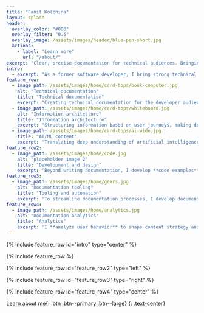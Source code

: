 ```yaml
---
title: "Fanit Kolchina"
layout: splash
header:
  overlay_color: "#000"
  overlay_filter: "0.5"
  overlay_image: /assets/images/header/blue-pen-short.jpg
  actions:
    - label: "Learn more"
      url: "/about/"
excerpt: "Clear, precise documentation for technical audiences. Bringing software engineering experience to technical writing."
intro: 
  - excerpt: "As a former software developer, I bring strong technical expertise to documentation. While documenting features, I serve as \"patient zero\", identifying and resolving issues, such as unclear workflows or confusing terminology, before they impact users. As a result, I create clear, useful documentation that helps users understand complex concepts and start using the software with confidence."
feature_row:
  - image_path: /assets/images/home/card-tops/book-computer.jpg
    alt: "Technical documentation"
    title: "Technical documentation"
    excerpt: "Creating technical documentation for the developer audience across platforms and languages, from APIs and SDKs to low-level code."
  - image_path: /assets/images/home/card-tops/whiteboard.jpg
    alt: "Information architecture"
    title: "Information architecture"
    excerpt: "Structuring information based on user journeys, making dependencies clear and information discoverable and accessible."
  - image_path: /assets/images/home/card-tops/ai-wide.jpg
    title: "AI/ML content"
    excerpt: "Translating deep understanding of artificial intelligence and machine learning into clear documentation and engaging blogs."
feature_row2:
  - image_path: /assets/images/home/code.jpg
    alt: "placeholder image 2"
    title: "Development and design"
    excerpt: 'Beyond writing documentation, I develop **code examples** in multiple programming languages and build frontend **UI elements** to support and enhance content.'
feature_row3:
  - image_path: /assets/images/home/gears.jpg
    alt: "Documentation tooling"
    title: "Tooling and automation"
    excerpt: 'To streamline documentation processes, I develop documentation tooling: both **standalone** programs and **CI/CD workflows**.'
feature_row4:
  - image_path: /assets/images/home/analytics.jpg
    alt: "Documentation analytics"
    title: "Analytics"
    excerpt: 'I **analyze user behavior** to shape content strategy and improve documentation based on gathered data.'
---
```


{% include feature_row id="intro" type="center" %}

{% include feature_row %}

{% include feature_row id="feature_row2" type="left" %}

{% include feature_row id="feature_row3" type="right" %}

{% include feature_row id="feature_row4" type="center" %}

[Learn about me](/about/){: .btn .btn--primary .btn--large}
{: .text-center}